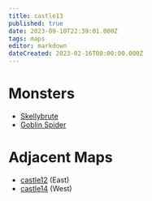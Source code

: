 ```yaml
---
title: castle13
published: true
date: 2023-09-10T22:39:01.000Z
tags: maps
editor: markdown
dateCreated: 2023-02-16T00:00:00.000Z
---
```



# Monsters
 * [Skellybrute](/monsters/skellybrute)
 * [Goblin Spider](/monsters/goblin-spider)

# Adjacent Maps
 * [castle12](/maps/castle12) (East)
 * [castle14](/maps/castle14) (West)
